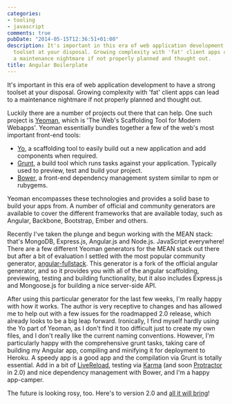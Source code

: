 ```yaml
---
categories:
- tooling
- javascript
comments: true
pubDate: "2014-05-15T12:36:51+01:00"
description: It's important in this era of web application development to have a strong
  toolset at your disposal. Growing complexity with 'fat' client apps can lead to
  a maintenance nightmare if not properly planned and thought out.
title: Angular Boilerplate
---
```


It's important in this era of web application development to have a strong toolset at your disposal. Growing complexity with 'fat' client apps can lead to a maintenance nightmare if not properly planned and thought out.

Luckily there are a number of projects out there that can help. One such project is [Yeoman](http://yeoman.io/), which is 'The Web's Scaffolding Tool for Modern Webapps'. Yeoman essentially bundles together a few of the web's most important front-end tools:

- [Yo](https://github.com/yeoman/yo), a scaffolding tool to easily build out a new application and add components when required.
- [Grunt](http://gruntjs.com/), a build tool which runs tasks against your application. Typically used to preview, test and build your project.
- [Bower](http://bower.io/), a front-end dependency management system similar to npm or rubygems.

<!-- more -->

Yeoman encompasses these technologies and provides a solid base to build your apps from. A number of official and community generators are available to cover the different frameworks that are available today, such as Angular, Backbone, Bootstrap, Ember and others.

Recently I've taken the plunge and begun working with the MEAN stack: that's MongoDB, Express.js, Angular.js and Node.js. JavaScript everywhere! There are a few different Yeoman generators for the MEAN stack out there but after a bit of evaluation I settled with the most popular community generator, [angular-fullstack](https://github.com/DaftMonk/generator-angular-fullstack). This generator is a fork of the official angular generator, and so it provides you with all of the angular scaffolding, previewing, testing and building functionality, but it also includes Express.js and Mongoose.js for building a nice server-side API.

After using this particular generator for the last few weeks, I'm really happy with how it works. The author is very receptive to changes and has allowed me to help out with a few issues for the roadmapped 2.0 release, which already looks to be a big leap forward. Ironically, I find myself hardly using the Yo part of Yeoman, as I don't find it too difficult just to create my own files, and I don't really like the current naming conventions. However, I'm particularly happy with the comprehensive grunt tasks, taking care of building my Angular app, compiling and minifying it for deployment to Heroku. A speedy app is a good app and the compilation via Grunt is totally essential. Add in a bit of [LiveReload](http://livereload.com/), testing via [Karma](http://karma-runner.github.io/) (and soon [Protractor](https://github.com/angular/protractor) in 2.0) and nice dependency management with Bower, and I'm a happy app-camper.

The future is looking rosy, too. Here's to version 2.0 and [all it will bring](https://github.com/DaftMonk/generator-angular-fullstack/issues/192)!
